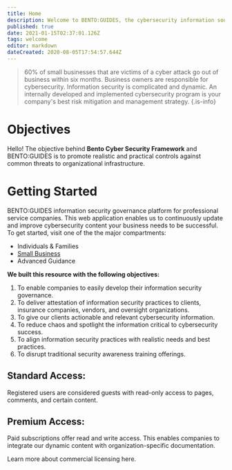 ```yaml
---
title: Home
description: Welcome to BENTO:GUIDES, the cybersecurity information source for clients and guests.
published: true
date: 2021-01-15T02:37:01.126Z
tags: welcome
editor: markdown
dateCreated: 2020-08-05T17:54:57.644Z
---
```


> 60% of small businesses that are victims of a cyber attack go out of business within six months. Business owners are responsible for cybersecurity. Information security is complicated and dynamic. An internally developed and implemented cybersecurity program is your company's best risk mitigation and management strategy. 
{.is-info}

# Objectives
Hello!  The objective behind **Bento Cyber Security Framework** and BENTO:GUIDES is to promote realistic and practical controls against common threats to organizational infrastructure.  


# Getting Started
BENTO:GUIDES information security governance platform for professional service companies.  This web application enables us to continuously update and improve cybersecurity content your business needs to be successful.  To get started, visit one of the the major compartments:

- Individuals & Families
- [Small Business](/security-company/start)
- Advanced Guidance 

**We built this resource with the following objectives:**

1. To enable companies to easily develop their information security governance.
1. To deliver attestation of information security practices to clients, insurance companies, vendors, and oversight organizations.
1. To give our clients actionable and relevant cybersecurity information.
1. To reduce chaos and spotlight the information critical to cybersecurity success.
1. To align information security practices with realistic needs and best practices.
1. To disrupt traditional security awareness training offerings.

## Standard Access:

Registered users are considered guests with read-only access to pages, comments, and certain content.  

## Premium Access:

Paid subscriptions offer read and write access. This enables companies to integrate our dynamic content with organization-specific documentation.  

Learn more about commercial licensing here.

